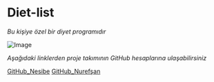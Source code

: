 # Diet-list
*Bu kişiye özel bir diyet programıdır*

![Image](https://www.yapikredi.com.tr/medium/image/saglikli-beslenme_66586/view)


*Aşağıdaki linklerden proje takımının GitHub hesaplarına ulaşabilirsiniz*

[GitHub_Nesibe](https://github.com/nesibecitakk)
[GitHub_Nurefşan](https://github.com/nurefsansavash1)